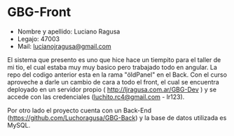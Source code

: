 # GBG-Front

- Nombre y apellido: Luciano Ragusa
- Legajo: 47003
- Mail: lucianojragusa@gmail.com

El sistema que presento es uno que hice hace un tiempito para el taller de mi tio, el cual estaba muy muy basico pero trabajado todo en angular. 
La repo del codigo anterior esta en la rama "öldPanel" en el Back. Con el curso aproveche a darle un cambio de cara a todo el front, el cual se encuentra deployado en 
un servidor propio ( http://ljragusa.com.ar/GBG-Dev ) y se accede con las credenciales (luchito.rc4@gmail.com - lr123).

Por otro lado el proyecto cuenta con un Back-End (https://github.com/Luchoragusa/GBG-Back) y la base de datos utilizada es MySQL.
